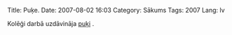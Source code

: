 Title: Puķe.
Date: 2007-08-02 16:03
Category: Sākums
Tags: 2007
Lang: lv

Kolēģi darbā uzdāvināja [puķi][1] [][2].

  [1]: http://mstuff.org/blog/wp-content/uploads/2007/08/31072007156.jpg
  [2]: http://mstuff.org/blog/wp-content/uploads/2007/08/31072007155.jpg
